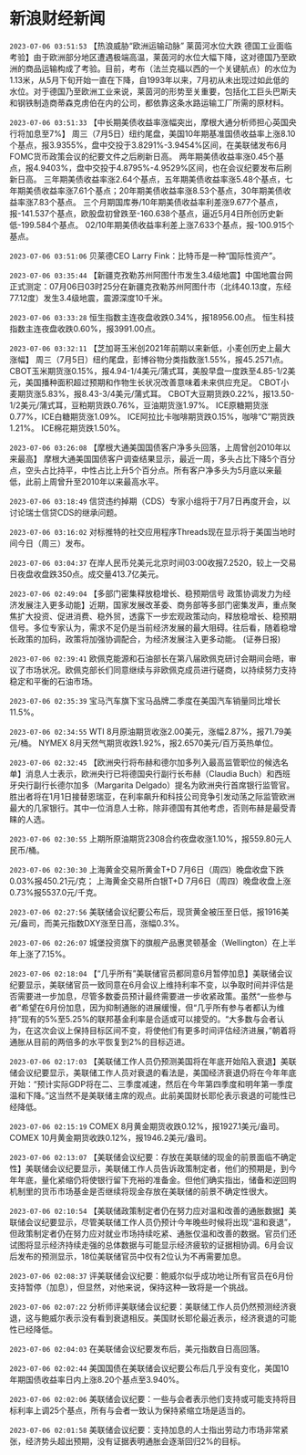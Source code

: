 # 新浪财经新闻
`2023-07-06 03:51:53` 【热浪威胁“欧洲运输动脉” 莱茵河水位大跌 德国工业面临考验】由于欧洲部分地区遭遇极端高温，莱茵河的水位大幅下降，这对德国乃至欧洲的商品运输构成了考验。目前，考布（法兰克福以西的一个关键航点）的水位为1.13米，从5月下旬开始一直在下降，自1993年以来，7月初从未出现过如此低的水位。对于德国乃至欧洲工业来说，莱茵河的形势至关重要，包括化工巨头巴斯夫和钢铁制造商蒂森克虏伯在内的公司，都依靠这条水路运输工厂所需的原材料。

`2023-07-06 03:51:33` 【中长期美债收益率涨幅突出，摩根大通分析师担心英国央行将加息至7%】
周三（7月5日）纽约尾盘，美国10年期基准国债收益率上涨8.10个基点，报3.9355%，盘中交投于3.8291%-3.9454%区间，在美联储发布6月FOMC货币政策会议的纪要文件之后刷新日高。
两年期美债收益率涨0.45个基点，报4.9403%，盘中交投于4.8795%-4.9529%区间，也在会议纪要发布后刷新日高。
三年期美债收益率涨2.64个基点，五年期美债收益率涨5.48个基点，七年期美债收益率涨7.61个基点；20年期美债收益率涨8.53个基点，30年期美债收益率涨7.83个基点。
三个月期国库券/10年期美债收益率利差涨9.677个基点，报-141.537个基点，欧股盘初曾跌至-160.638个基点，逼近5月4日所创历史新低-199.584个基点。
02/10年期美债收益率利差上涨7.633个基点，报-100.915个基点。

`2023-07-06 03:51:06` 贝莱德CEO Larry Fink：比特币是一种“国际性资产”。

`2023-07-06 03:35:44` 【新疆克孜勒苏州阿图什市发生3.4级地震】中国地震台网正式测定：07月06日03时25分在新疆克孜勒苏州阿图什市（北纬40.13度，东经77.12度）发生3.4级地震，震源深度10千米。

`2023-07-06 03:33:28` 恒生指数主连夜盘收跌0.34%，报18956.00点。
恒生科技指数主连夜盘收跌0.60%，报3991.00点。

`2023-07-06 03:32:11` 【芝加哥玉米创2021年前期以来新低，小麦创历史上最大涨幅】
周三（7月5日）纽约尾盘，彭博谷物分类指数涨1.55%，报45.2571点。
CBOT玉米期货涨0.15%，报4.94-1/4美元/蒲式耳，美股早盘一度跌至4.85-1/2美元，美国播种面积超过预期和作物生长状况改善意味着未来供应充足。
CBOT小麦期货涨5.83%，报8.43-3/4美元/蒲式耳。
CBOT大豆期货跌0.22%，报13.50-1/2美元/蒲式耳，豆粕期货跌0.76%，豆油期货涨1.97%。
ICE原糖期货涨0.77%，ICE白糖期货涨1.09%。
ICE阿拉比卡咖啡期货跌0.15%，咖啡“C”期货跌1.21%。
ICE棉花期货跌1.50%。

`2023-07-06 03:26:08` 【摩根大通美国国债客户净多头回落，上周曾创2010年以来最高】 摩根大通美国国债客户调查结果显示，最近一周，多头占比下降5个百分点，空头占比持平，中性占比上升5个百分点。所有客户净多头为5月底以来最低，此前上周曾升至2010年以来最高水平。

`2023-07-06 03:18:49` 信贷违约掉期（CDS）专家小组将于7月7日再度开会，以讨论瑞士信贷CDS的继承问题。

`2023-07-06 03:16:02` 对标推特的社交应用程序Threads现在显示将于美国当地时间今日（周三）发布。

`2023-07-06 03:04:37` 在岸人民币兑美元北京时间03:00收报7.2520，较上一交易日夜盘收盘跌350点。成交量413.7亿美元。

`2023-07-06 02:49:04` 【多部门密集释放稳增长、稳预期信号 政策协调发力为经济发展注入更多动能】近期，国家发展改革委、商务部等多部门密集发声，重点聚焦扩大投资、促进消费、稳外贸，透露下一步宏观政策动向，释放稳增长、稳预期信号。多位专家认为，需求不足仍是当前经济发展的最大阻碍。往后看，随着稳增长政策的加码，政策将加强协调配合，为经济发展注入更多动能。 (证券日报)

`2023-07-06 02:39:41` 欧佩克能源和石油部长在第八届欧佩克研讨会期间会晤，审议了市场状况。欧佩克部长们同意继续与非欧佩克成员进行磋商，以持续努力支持稳定和平衡的石油市场。

`2023-07-06 02:35:39` 宝马汽车旗下宝马品牌二季度在美国汽车销量同比增长11.5%。

`2023-07-06 02:34:55` WTI 8月原油期货收涨2.00美元，涨幅2.87%，报71.79美元/桶。
NYMEX 8月天然气期货收跌1.92%，报2.6570美元/百万英热单位。

`2023-07-06 02:32:45` 【欧洲央行将布赫和德尔加多列入最高监管职位的候选名单】消息人士表示，欧洲央行已将德国央行副行长布赫（Claudia Buch）和西班牙央行副行长德尔加多（Margarita Delgado）提名为欧洲央行首席银行监管官。胜出者将在1月1日接替恩瑞亚，在利率飙升和科技公司竞争引发动荡之际监管欧洲最大的几家银行。其中一位消息人士称，除非德国有其他考虑，否则布赫是最受青睐的人选。

`2023-07-06 02:30:55` 上期所原油期货2308合约夜盘收涨1.10%，报559.80元人民币/桶。

`2023-07-06 02:30:30` 上海黄金交易所黄金T+D 7月6日（周四）晚盘收盘下跌0.03%报450.21元/克；
上海黄金交易所白银T+D 7月6日（周四）晚盘收盘上涨0.73%报5537.0元/千克。

`2023-07-06 02:27:56` 美联储会议纪要公布后，现货黄金被压至日低，报1916美元/盎司，而美元指数DXY涨至日高，涨幅0.3%。

`2023-07-06 02:26:07` 城堡投资旗下的旗舰产品惠灵顿基金（Wellington）在上半年上涨了7.15%。

`2023-07-06 02:18:04` 【“几乎所有”美联储官员都同意6月暂停加息】美联储会议纪要显示，美联储官员一致同意在6月会议上维持利率不变，以争取时间并评估是否需要进一步加息，尽管多数委员预计最终需要进一步收紧政策。虽然“一些参与者”希望在6月份加息，因为抑制通胀的进展缓慢，但“几乎所有参与者都认为维持”现有的5%至5.25%的联邦基金利率是合适或可以接受的。“大多数与会者认为，在这次会议上保持目标区间不变，将使他们有更多时间评估经济进展，”朝着将通胀从目前的两倍多的水平恢复到2%的目标迈进。

`2023-07-06 02:17:03` 【美联储工作人员仍预测美国将在年底开始陷入衰退】美联储会议纪要显示，美联储工作人员对衰退的看法是，美国经济衰退仍将在今年年底开始：“预计实际GDP将在二、三季度减速，然后在今年第四季度和明年第一季度温和下降。”这当然不是美联储主席的观点。此前美国财长耶伦表示衰退的可能性已经降低。

`2023-07-06 02:15:19` COMEX 8月黄金期货收跌0.12%，报1927.1美元/盎司。
COMEX 10月黄金期货收跌0.12%，报1946.2美元/盎司。

`2023-07-06 02:13:07` 【美联储会议纪要：存放在美联储的现金的前景面临不确定性】美联储会议纪要显示，美联储工作人员告诉政策制定者，他们的预期是，到今年年底，量化紧缩仍将使银行留下充裕的准备金。但他们确实指出，储备和逆回购机制里的货币市场基金是否继续将现金存放在美联储的前景不确定性很大。

`2023-07-06 02:10:54` 【美联储政策制定者仍在努力应对温和改善的通胀数据】美联储会议纪要显示，尽管美联储工作人员仍预计今年晚些时候将出现“温和衰退”，但政策制定者仍在努力应对就业市场持续吃紧、通胀仅温和改善的数据。官员们还试图将显示经济持续走强的总体数据与可能显示经济疲软的证据相协调。6月会议后发布的预测显示，18位美联储官员中仅有2位认为不再需要加息。

`2023-07-06 02:08:37` 评美联储会议纪要：鲍威尔似乎成功地让所有官员在6月份支持暂停（加息），但显然，对他来说，保持这种一致将是一个挑战。

`2023-07-06 02:07:22` 分析师评美联储会议纪要：美联储工作人员仍然预测经济衰退，这与鲍威尔表示没有看到衰退相反。美国财长耶伦最近表示，经济衰退的可能性已经降低。

`2023-07-06 02:04:03` 在美联储会议纪要发布后，美元指数自日高回落。

`2023-07-06 02:02:44` 美国国债在美联储会议纪要公布后几乎没有变化，美国10年期国债收益率日内上涨8.20个基点至3.940%。

`2023-07-06 02:02:06` 美联储会议纪要：一些与会者表示他们支持或可能支持将目标利率上调25个基点，所有与会者一致认为保持紧缩立场是适当的。

`2023-07-06 02:01:58` 美联储会议纪要：支持加息的人士指出劳动力市场非常紧张，经济势头超出预期，没有证据表明通胀会逐渐回归2%的目标。

